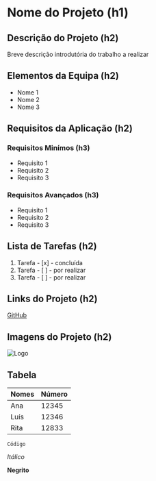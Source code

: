 # Nome do Projeto (h1)

## Descrição do Projeto (h2)
Breve descrição introdutória do trabalho a realizar

## Elementos da Equipa (h2)
* Nome 1
* Nome 2
* Nome 3

## Requisitos da Aplicação (h2)
### Requisitos Minímos (h3)
* Requisito 1
* Requisito 2
* Requisito 3

### Requisitos Avançados (h3)
* Requisito 1
* Requisito 2
* Requisito 3

## Lista de Tarefas (h2)
1. Tarefa - [x] - concluída
2. Tarefa - [ ] - por realizar
3. Tarefa - [ ] - por realizar


## Links do Projeto (h2)
[GitHub](https://github.com/)

## Imagens do Projeto (h2)
![Logo](https://static.vecteezy.com/ti/vetor-gratis/p1/602898-pessoas-de-trabalho-em-equipe-logos-projeto-bem-sucedido-do-projeto-do-logotipo-da-parceria-vetor.jpg)

## Tabela
Nomes | Número
-- | --
Ana | 12345
Luís | 12346
Rita | 12833

`Código`

*Itálico*

**Negrito**

